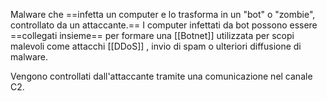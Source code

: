 Malware che ==infetta un computer e lo trasforma in un "bot" o "zombie", controllato da un attaccante.== I computer infettati da bot possono essere ==collegati insieme== per formare una [[Botnet]] utilizzata per scopi malevoli come attacchi [[DDoS]] , invio di spam o ulteriori diffusione di malware.

Vengono controllati dall'attaccante tramite una comunicazione nel canale C2.
